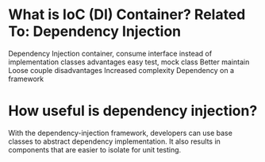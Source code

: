 # What is IoC (DI) Container?  Related To: Dependency Injection
   Dependency Injection container, 
   consume interface instead of implementation classes 
      advantages
         easy test, mock class
         Better maintain
         Loose couple
      disadvantages
         Increased complexity
         Dependency on a framework

# How useful is dependency injection?
With the dependency-injection framework, developers can use base classes to abstract dependency implementation. 
It also results in components that are easier to isolate for unit testing.